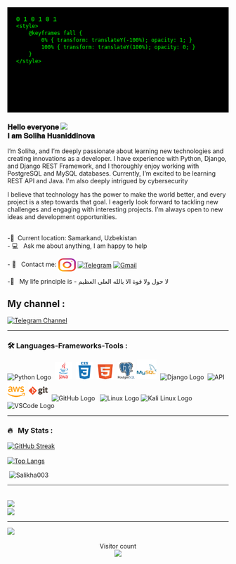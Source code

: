 <div style="background-color: black; color: #00ff00; font-family: 'Courier New', monospace; padding: 20px; height: 200px; overflow: hidden; position: relative;">
    <div style="position: absolute; white-space: nowrap; animation: fall 5s linear infinite;">
        <span style="display: inline-block;">0</span>
        <span style="display: inline-block; animation-delay: 0.2s;">1</span>
        <span style="display: inline-block; animation-delay: 0.4s;">0</span>
        <span style="display: inline-block; animation-delay: 0.6s;">1</span>
        <span style="display: inline-block; animation-delay: 0.8s;">0</span>
        <span style="display: inline-block; animation-delay: 1s;">1</span>
    </div>

    <style>
        @keyframes fall {
            0% { transform: translateY(-100%); opacity: 1; }
            100% { transform: translateY(100%); opacity: 0; }
        }
    </style>
</div>




























### 𝐇𝐞𝐥𝐥𝐨 𝐞𝐯𝐞𝐫𝐲𝐨𝐧𝐞  <img src="https://media1.giphy.com/media/v1.Y2lkPTc5MGI3NjExYXhseGdyY3U3bTNhNGE3MDZ0bjhjcWwwMzB0dTkwYzVseHhvdHQ5NCZlcD12MV9pbnRlcm5hbF9naWZfYnlfaWQmY3Q9cw/gM5qFksULw54NMWyry/giphy.gif" width="30px"><br> 𝐈 𝐚𝐦 𝐒𝐨𝐥𝐢𝐡𝐚 𝐇𝐮𝐬𝐧𝐢𝐝𝐝𝐢𝐧𝐨𝐯𝐚


I’m Soliha, and I’m deeply passionate about learning new technologies and creating innovations as a developer. I have experience with Python, Django, and Django REST Framework, and I thoroughly enjoy working with PostgreSQL and MySQL databases. Currently, I’m excited to be learning REST API and Java. I'm also deeply intrigued by cybersecurity

I believe that technology has the power to make the world better, and every project is a step towards that goal. I eagerly look forward to tackling new challenges and engaging with interesting projects. I’m always open to new ideas and development opportunities.


<br>
-📍&nbsp; Current location: Samarkand, Uzbekistan
<br/>
- 💻 &nbsp; Ask me about anything, I am happy to help
<br>

<p>- 📑 &nbsp; Contact me: 
<a href="https://instagram.com/_sal1kha_003" target="blank"><img align="center" src="https://raw.githubusercontent.com/teamedwardforever/Readme-Generator/71f25dd8b98329b168142a6b782a107b75eab178/svg/Social/instagram.svg" alt="Instagram" height="30" width="40" /></a>
<a href="https://t.me/drift_enthusiast" target="blank"><img align="center" src="https://raw.githubusercontent.com/gauravghongde/social-icons/master/SVG/Color/Telegram.svg" alt="Telegram" height="30" width="40" /></a>
<a href="mailto:solihahusniddinova27@gmail.com" target="blank"><img align="center" src="https://raw.githubusercontent.com/gauravghongde/social-icons/master/SVG/Color/Gmail.svg" alt="Gmail" height="30" width="40" /></a>
</p>


-🌙 &nbsp; My life principle is - لا حول ولا قوة الا بالله العلي العظيم


## My channel :

<a href="https://t.me/+2YgycKLPJ6kyZWYy" target="_blank">
  <img src="https://img.shields.io/badge/Telegram-Join%20my%20Channel-2CA5E0?style=for-the-badge&logo=telegram&logoColor=white" alt="Telegram Channel">
</a>

---

### :hammer_and_wrench: Languages-Frameworks-Tools :
<div>
  <img src="https://upload.wikimedia.org/wikipedia/commons/c/c3/Python-logo-notext.svg" alt="Python Logo" width="40" height="40" />&nbsp;
  <img src="https://github.com/devicons/devicon/blob/master/icons/java/java-original-wordmark.svg" title="Java" alt="Java" width="40" height="40"/>&nbsp;
  <img src="https://github.com/devicons/devicon/blob/master/icons/css3/css3-plain-wordmark.svg"  title="CSS3" alt="CSS" width="40" height="40"/>&nbsp;
  <img src="https://github.com/devicons/devicon/blob/master/icons/html5/html5-original.svg" title="HTML5" alt="HTML" width="40" height="35"/>&nbsp;
  <img src="https://github.com/devicons/devicon/blob/master/icons/postgresql/postgresql-original-wordmark.svg" title="PostgreSQL" alt="PostgreSQL Logo" width="40" height="40"/>
  <img src="https://github.com/devicons/devicon/blob/master/icons/mysql/mysql-original-wordmark.svg" title="MySQL"  alt="MySQL" width="45" height="45"/>&nbsp;
  <img src="https://cdn.iconscout.com/icon/free/png-512/free-django-1-282754.png?f=webp&w=256" alt="Django Logo" width="40" height="40" />&nbsp;
  <img src="https://cdn-icons-png.flaticon.com/128/10329/10329422.png" alt="API" width="40" height="40" />&nbsp;
  <img src="https://github.com/devicons/devicon/blob/master/icons/amazonwebservices/amazonwebservices-plain-wordmark.svg" title="AWS" alt="AWS" width="40" height="40"/>&nbsp;
  <img src="https://github.com/devicons/devicon/blob/master/icons/git/git-original-wordmark.svg" title="Git" **alt="Git" width="45" height="45"/>&nbsp;
  <img src="https://img.icons8.com/?size=100&id=LoL4bFzqmAa0&format=png&color=000000" alt="GitHub Logo" width="40" height="40" />&nbsp;&nbsp;
  <img src="https://upload.wikimedia.org/wikipedia/commons/thumb/3/35/Tux.svg/1024px-Tux.svg.png" alt="Linux Logo" width="30" height="35" />
  <img src="https://img.icons8.com/?size=100&id=qBWtR72kluCU&format=png&color=000000" alt="Kali Linux Logo" width="45" height="45" />&nbsp;
  <img src="https://code.visualstudio.com/assets/images/code-stable.png" alt="VSCode Logo" width="30" height="30" />&nbsp;
</div>


---

### 🔥 &nbsp; My Stats :

[![GitHub Streak](http://github-readme-streak-stats.herokuapp.com?user=Salikha003&theme=dark&background=000000)](https://git.io/streak-stats)
<br><br>
[![Top Langs](https://github-readme-stats.vercel.app/api/top-langs/?username=Salikha003&layout=compact&theme=vision-friendly-dark)](https://github.com/anuraghazra/github-readme-stats)
<br>

<p>&nbsp;<img align="center" height="180em" src="https://github-readme-stats.vercel.app/api?username=Salikha003&show_icons=true&theme=highcontrast&rank_icon=github&border_radius=10" alt="Salikha003" /></p>

---

<br>
<img align="center" src="http://github-profile-summary-cards.vercel.app/api/cards/productive-time?username=Salikha003&theme=aura_dark" height="180em" />
<br>
<img align="center" src="http://github-profile-summary-cards.vercel.app/api/cards/profile-details?username=Salikha003&theme=2077" height="180em" />

---


<a href=#><img src="https://raw.githubusercontent.com/blocage/blocage/main/contributions.svg"></a>

<p align="center">
  Visitor count<br>
  <img src="https://profile-counter.glitch.me/_blocage/count.svg" />
</p>



















